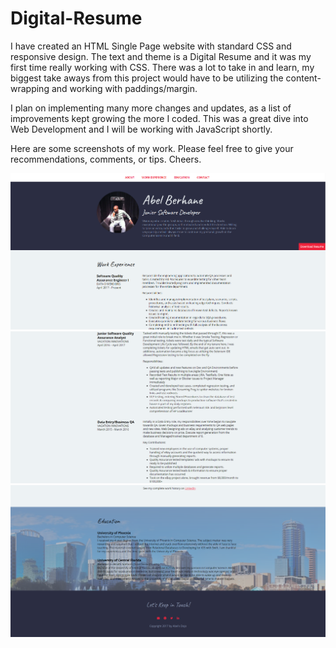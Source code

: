 # Digital-Resume

I have created an HTML Single Page website with standard CSS and responsive design. The text and theme is a Digital Resume and it was my first time really working with CSS.
There was a lot to take in and learn, my biggest take aways from this project would have to be utilizing the content-wrapping and working with paddings/margin.

I plan on implementing many more changes and updates, as a list of improvements kept growing the more I coded. This was a great dive into Web Development and I will be
working with JavaScript shortly. 

Here are some screenshots of my work. Please feel free to give your recommendations, comments, or tips. Cheers.

![alt text](https://github.com/abelberhane/Digital-Resume/blob/master/images/SH1.png?raw=true)
![alt text](https://github.com/abelberhane/Digital-Resume/blob/master/images/SH4.png?raw=true)
![alt text](https://github.com/abelberhane/Digital-Resume/blob/master/images/SHEnd.png?raw=true)
